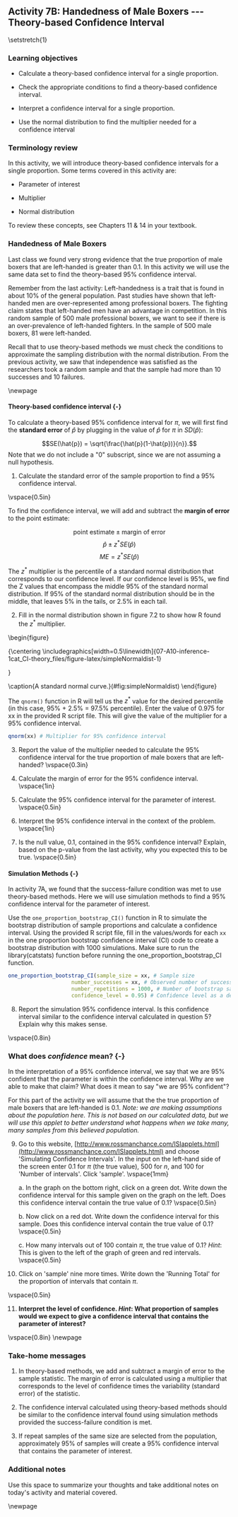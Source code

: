 ## Activity 7B:  Handedness of Male Boxers --- Theory-based Confidence Interval

\setstretch{1}

### Learning objectives

* Calculate a theory-based confidence interval for a single proportion.

* Check the appropriate conditions to find a theory-based confidence interval.

* Interpret a confidence interval for a single proportion.

* Use the normal distribution to find the multiplier needed for a confidence interval

### Terminology review

In this activity, we will introduce theory-based confidence intervals for a single proportion. Some terms covered in this activity are:

* Parameter of interest

* Multiplier

* Normal distribution

To review these concepts, see Chapters 11 & 14 in your textbook.

### Handedness of Male Boxers

Last class we found very strong evidence that the true proportion of male boxers that are left-handed is greater than 0.1.  In this activity we will use the same data set to find the theory-based 95\% confidence interval.

Remember from the last activity: Left-handedness is a trait that is found in about 10\% of the general population. Past studies have shown that left-handed men are over-represented among professional boxers. The fighting claim states that left-handed men have an advantage in competition.  In this random sample of 500 male professional boxers, we want to see if there is an over-prevalence of left-handed fighters.  In the sample of 500 male boxers, 81 were left-handed.

Recall that to use theory-based methods we must check the conditions to approximate the sampling distribution with the normal distribution.  From the previous activity, we saw that independence was satisfied as the researchers took a random sample and that the sample had more than 10 successes and 10 failures.

\newpage

#### Theory-based confidence interval {-}

To calculate a theory-based 95\% confidence interval for $\pi$, we will first find the **standard error** of $\hat{p}$ by plugging in the value of $\hat{p}$ for $\pi$ in $SD(\hat{p})$:

$$SE(\hat{p}) = \sqrt{\frac{\hat{p}(1-\hat{p})}{n}}.$$
Note that we do not include a "0" subscript, since we are not assuming a null hypothesis. 

1.  Calculate the standard error of the sample proportion to find a 95\% confidence interval.

\vspace{0.5in}

To find the confidence interval, we will add and subtract the **margin of error** to the point estimate:

$$\text{point estimate}\pm\text{margin of error}$$
$$\hat{p}\pm z^* SE(\hat{p})$$
$$ME = z^* SE(\hat{p})$$

The $z^*$ multiplier is the percentile of a standard normal distribution that corresponds to our confidence level. If our confidence level is 95\%, we find the Z values that encompass the middle 95\% of the standard normal distribution.  If 95\% of the standard normal distribution should be in the middle, that leaves 5\% in the tails, or 2.5\% in each tail.  
 

2. Fill in the normal distribution shown in figure 7.2 to show how R found the $z^*$ multiplier.

\begin{figure}

{\centering \includegraphics[width=0.5\linewidth]{07-A10-inference-1cat_CI-theory_files/figure-latex/simpleNormaldist-1} 

}

\caption{A standard normal curve.}(\#fig:simpleNormaldist)
\end{figure}

The `qnorm()` function in R will tell us the $z^*$ value for the desired percentile (in this case, 95\% + 2.5\% = 97.5\% percentile). Enter the value of 0.975 for xx in the provided R script file. This will give the value of the multiplier for a 95\% confidence interval.


```r
qnorm(xx) # Multiplier for 95% confidence interval
```

3. Report the value of the multiplier needed to calculate the 95\% confidence interval for the true proportion of male boxers that are left-handed?
\vspace{0.3in}

4.  Calculate the margin of error for the 95\% confidence interval.
\vspace{1in}

5.  Calculate the 95\% confidence interval for the parameter of interest.
\vspace{0.5in}

6.  Interpret the 95\% confidence interval in the context of the problem.
\vspace{1in}

7. Is the null value, 0.1, contained in the 95\% confidence interval?  Explain, based on the p-value from the last activity, why you expected this to be true.
\vspace{0.5in}

#### Simulation Methods {-}

In activity 7A, we found that the success-failure condition was met to use theory-based methods.  Here we will use simulation methods to find a 95\% confidence interval for the parameter of interest.

Use the `one_proportion_bootstrap_CI()` function in R to simulate the bootstrap distribution of sample proportions and calculate a confidence interval. Using the provided R script file, fill in the values/words for each `xx` in the one proportion bootstrap confidence interval (CI) code to create a bootstrap distribution with 1000 simulations. Make sure to run the library(catstats) function before running the one_proportion_bootstrap_CI function.


```r
one_proportion_bootstrap_CI(sample_size = xx, # Sample size
                    number_successes = xx, # Observed number of successes
                    number_repetitions = 1000, # Number of bootstrap samples to use
                    confidence_level = 0.95) # Confidence level as a decimal
```

8. Report the simulation 95\% confidence interval.  Is this confidence interval similar to the confidence interval calculated in question 5?  Explain why this makes sense.

\vspace{0.8in}

### What does *confidence* mean? {-}

In the interpretation of a 95\% confidence interval, we say that we are 95\% confident that the parameter is within the confidence interval.  Why are we able to make that claim?  What does it mean to say "we are 95\% confident"?

For this part of the activity we will assume that the the true proportion of male boxers that are left-handed is 0.1. *Note: we are making assumptions about the population here. This is not based on our calculated data, but we will use this applet to better understand what happens when we take many, many samples from this believed population.*

9.  Go to this website, [http://www.rossmanchance.com/ISIapplets.html](http://www.rossmanchance.com/ISIapplets.html) and choose 'Simulating Confidence Intervals'.  In the input on the left-hand side of the screen enter 0.1 for $\pi$ (the true value), 500 for $n$, and 100 for 'Number of intervals'.  Click 'sample'.
\vspace{1mm}

    a. In the graph on the bottom right, click on a green dot.  Write down the confidence interval for this sample given on the graph on the left.  Does this confidence interval contain the true value of 0.1?
\vspace{0.5in}


    b. Now click on a red dot.  Write down the confidence interval for this sample.  Does this confidence interval contain the true value of 0.1?
\vspace{0.5in}

    c. How many intervals out of 100 contain $\pi$, the true value of 0.1? *Hint*:  This is given to the left of the graph of green and red intervals.
\vspace{0.5in}

10.  Click on 'sample' nine more times.  Write down the 'Running Total' for the proportion of intervals that contain $\pi$.

\vspace{0.5in}

11.  **Interpret the level of confidence.  *Hint*: What proportion of samples would we expect to give a confidence interval that contains the parameter of interest?**

\vspace{0.8in}
\newpage

### Take-home messages

1.  In theory-based methods, we add and subtract a margin of error to the sample statistic.  The margin of error is calculated using a multiplier that corresponds to the level of confidence times the variability (standard error) of the statistic.

2. The confidence interval calculated using theory-based methods should be similar to the confidence interval found using simulation methods provided the success-failure condition is met.

<!-- 3.  A smaller sample size will increase the margin of error which results in a wider confidence interval.  -->

3. If repeat samples of the same size are selected from the population, approximately 95\% of samples will create a 95\% confidence interval that contains the parameter of interest.

### Additional notes

Use this space to summarize your thoughts and take additional notes on today's activity and material covered.


\newpage

